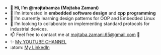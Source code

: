 - 👋 **Hi, I’m @mojtabamza (Mojtaba Zamani)**
- 👀 I’m interested in **embedded software design** and **cpp programming**
- 🌱 I’m currently learning design patterns for OOP and Embedded Linux
- 💞️ I’m looking to collaborate on implementing standard protocols for industrial devices.
- 📫 Feel free to contact me at mojtaba.zamani.65@gmail.com :handshake:
- ✨ [My YOUTUBE CHANNEL](https://www.youtube.com/channel/UCGQJGRzwQR6I3Dj2QbVfMEw/videos)
- :atom: [My LinkedIn](https://www.linkedin.com/in/mojtaba-zamani-0008a938/)

<!---
mojtabamza/mojtabamza is a ✨ special ✨ repository because its `README.md` (this file) appears on your GitHub profile.
You can click the Preview link to take a look at your changes.
--->

